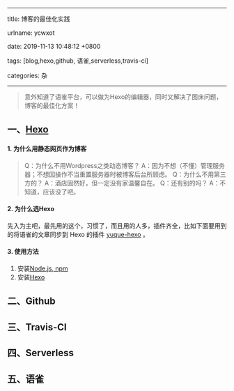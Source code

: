 
---

title: 博客的最佳化实践

urlname: ycwxot

date: 2019-11-13 10:48:12 +0800

tags: [blog,hexo,github, 语雀,serverless,travis-ci]

categories: 杂

---


> 意外知道了语雀平台，可以做为Hexo的编辑器，同时又解决了图床问题，博客的最佳化方案！


<a name="smT8r"></a>
## 一、[Hexo](https://hexo.io/zh-cn/)
<a name="tPphe"></a>
#### 1. 为什么用静态网页作为博客
> Q：为什么不用Wordpress之类动态博客？
> A：因为不想（不懂）管理服务器；不想因操作不当重置服务器时被博客后台所顾虑。
> Q：为什么不用第三方的？
> A：酒店固然好，但一定没有家温馨自在。
> Q：还有别的吗？
> A：不知道，应该没了吧。

<a name="agH9L"></a>
#### 2. 为什么选Hexo
先入为主吧，最先用的这个，习惯了，而且用的人多，插件齐全，比如下面要用到的将语雀的文章同步到 Hexo 的插件 [yuque-hexo](https://github.com/x-cold/yuque-hexo) 。
<a name="MHxEG"></a>
#### 3. 使用方法

1. 安装[Node.js, npm](https://www.npmjs.com/get-npm)
1. 安装[Hexo](https://hexo.io/zh-cn/)
<a name="VgEpp"></a>
## 二、Github

<a name="3SiWU"></a>
## 三、Travis-CI
<a name="Dnfl2"></a>
## 四、Serverless
<a name="ZKkBZ"></a>
## 五、语雀

